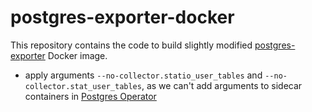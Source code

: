 # postgres-exporter-docker

This repository contains the code to build slightly modified [postgres-exporter](https://github.com/prometheus-community/postgres_exporter) Docker image.
- apply arguments `--no-collector.statio_user_tables` and `--no-collector.stat_user_tables`, as we can't add arguments to sidecar containers in [Postgres Operator](https://github.com/zalando/postgres-operator)
